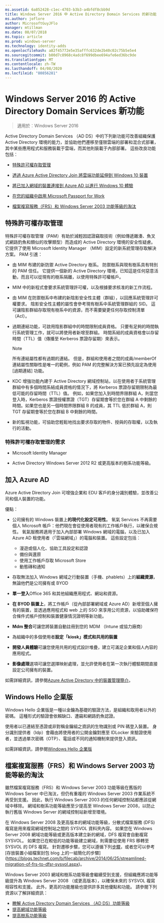 ```yaml
---
ms.assetid: 6a852428-c1ec-4703-b3b3-a4bfdf8cbb9d
title: Windows Server 2016 中 Active Directory Domain Services 的新功能
ms.author: joflore
author: MicrosoftGuyJFlo
manager: mtillman
ms.date: 08/07/2018
ms.topic: article
ms.prod: windows-server
ms.technology: identity-adds
ms.openlocfilehash: a82f45772e5e35afffc632de2b40c02c75b5e5e4
ms.sourcegitcommit: b00d7c8968c4adc8f699dbee694afe6ed36bc9de
ms.translationtype: MT
ms.contentlocale: zh-TW
ms.lasthandoff: 04/08/2020
ms.locfileid: "80856281"
---
```

# <a name="whats-new-in-active-directory-domain-services-for-windows-server-2016"></a>Windows Server 2016 的 Active Directory Domain Services 新功能

>適用於︰Windows Server 2016

Active Directory Domain Services （AD DS）中的下列新功能可改善組織保護 Active Directory 環境的能力，並協助他們遷移至僅限雲端的部署和混合式部署，其中某些應用程式和服務裝載于雲端，而其他則裝載于內部部署。 這些改良功能包括：  
  
- [特殊許可權存取管理](https://docs.microsoft.com/microsoft-identity-manager/pam/privileged-identity-management-for-active-directory-domain-services)  
  
- [透過 Azure Active Directory Join 將雲端功能延伸到 Windows 10 裝置](https://azure.microsoft.com/documentation/articles/active-directory-azureadjoin-overview/)
  
- [將已加入網域的裝置連接到 Azure AD 以進行 Windows 10 體驗](https://azure.microsoft.com/documentation/articles/active-directory-azureadjoin-devices-group-policy/)
  
- [在您的組織中啟用 Microsoft Passport for Work](https://azure.microsoft.com/documentation/articles/active-directory-azureadjoin-passport-deployment/)
  
- [檔案複寫服務（FRS）和 Windows Server 2003 功能等級的淘汰](ad-ds/active-directory-functional-levels.md)  
  
## <a name="privileged-access-management"></a>特殊許可權存取管理

特殊許可權存取管理（PAM）有助於減輕因認證竊取技術（例如傳遞雜湊、魚叉式網路釣魚和類似的攻擊類型）而造成的 Active Directory 環境的安全性疑慮。 它提供了使用 Microsoft Identity Manager （MIM）設定的新系統管理存取解決方案。 PAM 引進：  
  
- 由 MIM 布建的新防禦 Active Directory 樹系。 防禦樹系與現有樹系具有特別的 PAM 信任。 它提供一個新的 Active Directory 環境，已知這是任何惡意活動，而且可以從現有的樹系隔離，以使用特殊許可權帳戶。  
  
- MIM 中的新程式會要求系統管理許可權，以及根據要求核准的新工作流程。  
  
- 由 MIM 在防禦樹系中布建的新陰影安全性主體（群組），以回應系統管理許可權要求。 陰影安全性主體的屬性會參考現有樹系中系統管理群組的 SID。 這可讓陰影群組存取現有樹系中的資源，而不需要變更任何存取控制清單（Acl）。  
  
- 過期連結功能，可啟用陰影群組中的時間限制成員資格。 只要有足夠的時間執行系統管理工作，就可以將使用者新增至群組。 時間系結的成員資格會以存留時間（TTL）值（傳播至 Kerberos 票證存留期）來表示。  
  
    > [!NOTE]  
    > 所有連結屬性都有過期的連結。 但是，群組和使用者之間的成員/memberOf 連結屬性關聯性是唯一的範例，例如 PAM 的完整解決方案已預先設定為使用 [過期連結] 功能。  
  
- KDC 增強功能內建于 Active Directory 網域控制站，以在使用者于系統管理群組中有多個時間系結成員資格的情況下，將 Kerberos 票證存留期限制為最低可能的存留時間（TTL）值。 例如，如果您加入到時間界限群組 A，則當您登入時，Kerberos 票證授權票證（TGT）存留期會等於您在群組 A 中剩餘的時間。如果您也是另一個時間界限群組 B 的成員，其 TTL 低於群組 A，則 TGT 存留期會等於您在群組 B 中剩餘的時間。  
  
- 新的監視功能，可協助您輕鬆地找出要求存取的物件、授與的存取權，以及執行的活動。  

### <a name="requirements-for-privileged-access-management"></a>特殊許可權存取管理的需求
  
- Microsoft Identity Manager  
  
- Active Directory Windows Server 2012 R2 或更高版本的樹系功能等級。  
  
## <a name="azure-ad-join"></a>加入 Azure AD

Azure Active Directory Join 可增強企業和 EDU 客戶的身分識別體驗，並改善公司和個人裝置的功能。  
  
優點：  
  
- 公司擁有的 Windows 裝置上**的現代化設定可用性**。 氧氣 Services 不再需要個人 Microsoft 帳戶：他們現在會從使用者現有的工作帳戶執行，以確保合規性。 氧氣服務將適用于加入內部部署 Windows 網域的電腦，以及已加入 Azure AD 租使用者（「雲端網域」）的電腦和裝置。 這些設定包括︰  

   - 漫遊或個人化、協助工具設定和認證  
   - 備份與還原  
   - 使用工作帳戶存取 Microsoft Store  
   - 動態磚和通知  
  
- 存取無法加入 Windows 網域之行動裝置（手機、phablets）上的**組織資源**，無論他們是公司擁有或 BYOD  
- **單一登入**Office 365 和其他組織應用程式、網站和資源。  
- **在 BYOD 裝置上**，將工作帳戶（從內部部署網域或 Azure AD）新增至個人擁有的裝置，並透過應用程式和 web 上的 SSO 來享用公司資源，以協助確保符合條件式帳戶控制和裝置健康情況證明等新功能。  
- **Mdm 整合**可讓您將裝置自動註冊到您的 MDM （Intune 或協力廠商）  
- 為組織中的多個使用者**設定「kiosk」模式和共用的裝置**  
- **開發人員體驗**可讓您使用共用的程式設計堆疊，建立可滿足企業和個人內容的應用程式。  
- **影像處理**選項可讓您選擇映射處理，並允許使用者在第一次執行體驗期間直接設定公司擁有的裝置。  
  
如需詳細資訊，請參閱[Azure Active Directory 中的裝置管理簡介](https://docs.microsoft.com/azure/active-directory/devices/overview)。  
  
## <a name="windows-hello-for-business"></a>Windows Hello 企業版

Windows Hello 企業版是一種以金鑰為基礎的驗證方法，是組織和取用者以外的密碼。 這種形式的驗證會依賴缺口、遭竊和網路釣魚認證。  
  
使用者以已連結至憑證或非對稱金鑰組之資訊的生物識別或 PIN 碼登入裝置。 身分識別提供者（Idp）會藉由將使用者的公開金鑰對應至 IDLocker 來驗證使用者，並透過單次密碼（OTP）、電話或不同的通知機制來提供登入資訊。  
  
如需詳細資訊，請參閱[Windows Hello 企業版](https://docs.microsoft.com/windows/security/identity-protection/hello-for-business/hello-identity-verification)  
  
## <a name="deprecation-of-file-replication-service-frs-and-windows-server-2003-functional-levels"></a>檔案複寫服務（FRS）和 Windows Server 2003 功能等級的淘汰

雖然檔案複寫服務（FRS）和 Windows Server 2003 功能等級在舊版的 Windows Server 中已淘汰，但仍有重複的 Windows Server 2003 作業系統不再受到支援。 因此，執行 Windows Server 2003 的任何網域控制站都應該從網域中移除。 網域和樹系功能等級應至少提高至 Windows Server 2008，以防止執行舊版 Windows Server 的網域控制站新增至環境。

在 Windows Server 2008 及更高版本的網域功能等級，分散式檔案服務 (DFS) 複寫是用來複寫網域控制站之間的 SYSVOL 資料夾內容。 如果您在 Windows Server 2008 網域功能等級或更高版本建立新的網域，DFS 複寫會自動複寫 SYSVOL。 如果您已在較低的功能等級建立網域，則需要從使用 FRS 移轉至 SYSVOL 的 DFS 複寫。 針對遷移步驟，您可以遵循下列[步驟](https://docs.microsoft.com/previous-versions/windows/it-pro/windows-server-2008-R2-and-2008/dd640019\(v=ws.10\))，或者您可以參考[存放裝置小組檔案封包 blog 上的一組簡化的步驟](https://blogs.technet.com/b/filecab/archive/2014/06/25/streamlined-migration-of-frs-to-dfsr-sysvol.aspx)。  
  
Windows Server 2003 網域和樹系功能等級會繼續受到支援，但組織應將功能等級提升為 Windows Server 2008 （或更高版本），以確保未來的 SYSVOL 複寫相容性和支援。 此外，更高的功能層級也提供許多其他優點和功能。 請參閱下列資源以了解詳細資訊：  

- [瞭解 Active Directory Domain Services （AD DS）功能等級](ad-ds/active-directory-functional-levels.md)  
- [提高網域功能等級](https://docs.microsoft.com/previous-versions/windows/it-pro/windows-server-2008-R2-and-2008/cc753104\(v=ws.11\))  
- [提高樹系功能等級](https://docs.microsoft.com/previous-versions/windows/it-pro/windows-server-2008-R2-and-2008/cc730985\(v=ws.11\))  
